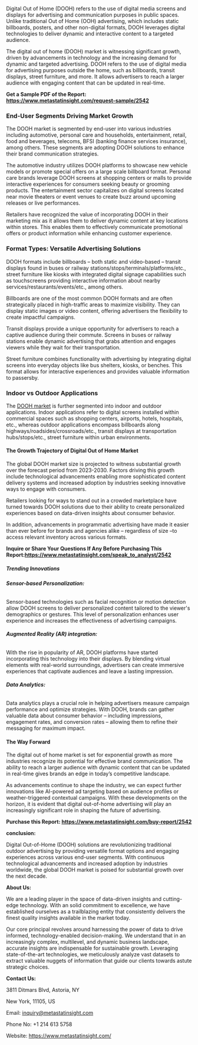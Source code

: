 ﻿
Digital Out of Home (DOOH) refers to the use of digital media screens and displays for advertising and communication purposes in public spaces. Unlike traditional Out of Home (OOH) advertising, which includes static billboards, posters, and other non-digital formats, DOOH leverages digital technologies to deliver dynamic and interactive content to a targeted audience.

The digital out of home (DOOH) market is witnessing significant growth, driven by advancements in technology and the increasing demand for dynamic and targeted advertising. DOOH refers to the use of digital media for advertising purposes outside the home, such as billboards, transit displays, street furniture, and more. It allows advertisers to reach a larger audience with engaging content that can be updated in real-time.

**Get a Sample PDF of the Report: <https://www.metastatinsight.com/request-sample/2542>** 
### <a name="_67ikzdyv99ao"></a>**End-User Segments Driving Market Growth**
The DOOH market is segmented by end-user into various industries including automotive, personal care and households, entertainment, retail, food and beverages, telecoms, BFSI (banking finance services insurance), among others. These segments are adopting DOOH solutions to enhance their brand communication strategies.

The automotive industry utilizes DOOH platforms to showcase new vehicle models or promote special offers on a large scale billboard format. Personal care brands leverage DOOH screens at shopping centers or malls to provide interactive experiences for consumers seeking beauty or grooming products. The entertainment sector capitalizes on digital screens located near movie theaters or event venues to create buzz around upcoming releases or live performances.

Retailers have recognized the value of incorporating DOOH in their marketing mix as it allows them to deliver dynamic content at key locations within stores. This enables them to effectively communicate promotional offers or product information while enhancing customer experience.
### <a name="_mkwn6dpzctqp"></a>**Format Types: Versatile Advertising Solutions**
DOOH formats include billboards – both static and video-based – transit displays found in buses or railway stations/stops/terminals/platforms/etc., street furniture like kiosks with integrated digital signage capabilities such as touchscreens providing interactive information about nearby services/restaurants/events/etc., among others.

Billboards are one of the most common DOOH formats and are often strategically placed in high-traffic areas to maximize visibility. They can display static images or video content, offering advertisers the flexibility to create impactful campaigns.

Transit displays provide a unique opportunity for advertisers to reach a captive audience during their commute. Screens in buses or railway stations enable dynamic advertising that grabs attention and engages viewers while they wait for their transportation.

Street furniture combines functionality with advertising by integrating digital screens into everyday objects like bus shelters, kiosks, or benches. This format allows for interactive experiences and provides valuable information to passersby.
### <a name="_ptppj73ac1gn"></a>**Indoor vs Outdoor Applications**
The [DOOH market](https://www.metastatinsight.com/report/digital-out-of-home-dooh-market/2542) is further segmented into indoor and outdoor applications. Indoor applications refer to digital screens installed within commercial spaces such as shopping centers, airports, hotels, hospitals, etc., whereas outdoor applications encompass billboards along highways/roadsides/crossroads/etc., transit displays at transportation hubs/stops/etc., street furniture within urban environments.
#### <a name="_im5a8bn39c9l"></a>**The Growth Trajectory of Digital Out of Home Market**
The global DOOH market size is projected to witness substantial growth over the forecast period from 2023-2030. Factors driving this growth include technological advancements enabling more sophisticated content delivery systems and increased adoption by industries seeking innovative ways to engage with consumers.

Retailers looking for ways to stand out in a crowded marketplace have turned towards DOOH solutions due to their ability to create personalized experiences based on data-driven insights about consumer behavior.

In addition, advancements in programmatic advertising have made it easier than ever before for brands and agencies alike – regardless of size –to access relevant inventory across various formats.

**Inquire or Share Your Questions If Any Before Purchasing This Report:<https://www.metastatinsight.com/speak_to_analyst/2542>** 
##### <a name="_yudo8r5m2u55"></a>**Trending Innovations**
###### <a name="_9q0alxhq3nnh"></a>**Sensor-based Personalization:**
Sensor-based technologies such as facial recognition or motion detection allow DOOH screens to deliver personalized content tailored to the viewer's demographics or gestures. This level of personalization enhances user experience and increases the effectiveness of advertising campaigns.
###### <a name="_tfqle5mxjyar"></a>**Augmented Reality (AR) integration:**
With the rise in popularity of AR, DOOH platforms have started incorporating this technology into their displays. By blending virtual elements with real-world surroundings, advertisers can create immersive experiences that captivate audiences and leave a lasting impression.
###### <a name="_kd5epv6ju1ro"></a>**Data Analytics:**
Data analytics plays a crucial role in helping advertisers measure campaign performance and optimize strategies. With DOOH, brands can gather valuable data about consumer behavior – including impressions, engagement rates, and conversion rates – allowing them to refine their messaging for maximum impact.
#### <a name="_8kjvkwhqlo1z"></a>**The Way Forward**
The digital out of home market is set for exponential growth as more industries recognize its potential for effective brand communication. The ability to reach a larger audience with dynamic content that can be updated in real-time gives brands an edge in today’s competitive landscape.

As advancements continue to shape the industry, we can expect further innovations like AI-powered ad targeting based on audience profiles or weather-triggered contextual campaigns. With these developments on the horizon, it is evident that digital out-of-home advertising will play an increasingly significant role in shaping the future of advertising.

**Purchase this Report: <https://www.metastatinsight.com/buy-report/2542>** 

**conclusion:**

Digital Out-of-Home (DOOH) solutions are revolutionizing traditional outdoor advertising by providing versatile format options and engaging experiences across various end-user segments. With continuous technological advancements and increased adoption by industries worldwide, the global DOOH market is poised for substantial growth over the next decade.

**About Us:**

We are a leading player in the space of data-driven insights and cutting-edge technology. With an solid commitment to excellence, we have established ourselves as a trailblazing entity that consistently delivers the finest quality insights available in the market today.

Our core principal revolves around harnessing the power of data to drive informed, technology-enabled decision-making. We understand that in an increasingly complex, multilevel, and dynamic business landscape, accurate insights are indispensable for sustainable growth. Leveraging state-of-the-art technologies, we meticulously analyze vast datasets to extract valuable nuggets of information that guide our clients towards astute strategic choices.

**Contact Us:**

3811 Ditmars Blvd, Astoria, NY

New York, 11105, US

Email: inquiry@metastatinsight.com

Phone No: +1 214 613 5758

Website: <https://www.metastatinsight.com/>
